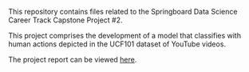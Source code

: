 This repository contains files related to the Springboard Data Science Career Track Capstone Project #2.

This project comprises the development of a model that classifies with human actions depicted in the UCF101 dataset of YouTube videos.

The project report can be viewed [here](https://github.com/adriatic13/springboard/blob/master/dsct_capstone2/Marinovich_Cap2_Final_Report.pdf).

